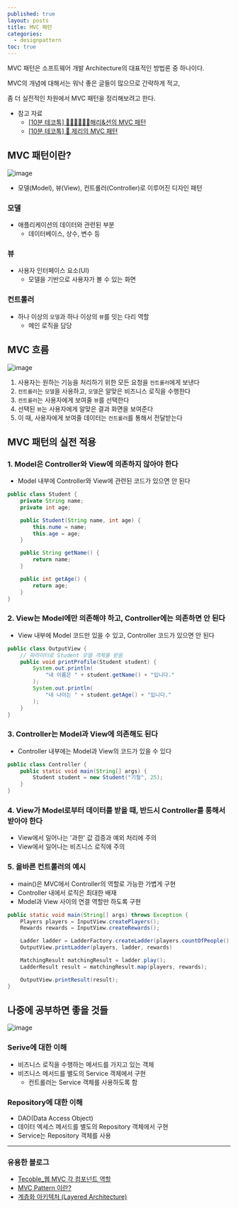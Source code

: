 ```yaml
---
published: true
layout: posts
title: MVC 패턴
categories: 
  - designpattern
toc: true
---
```


MVC 패턴은 소프트웨어 개발 Architecture의 대표적인 방법론 중 하나이다.

MVC의 개념에 대해서는 워낙 좋은 글들이 많으므로 간략하게 적고,

좀 더 실전적인 차원에서 MVC 패턴을 정리해보려고 한다.

- 참고 자료
  - [[10분 테코톡] 👩🏻‍💻👨🏻‍💻해리&션의 MVC 패턴](https://youtu.be/uoVNJkyXX0I)
  - [[10분 테코톡] 🧀 제리의 MVC 패턴](https://youtu.be/ogaXW6KPc8I)

## MVC 패턴이란?

![image](https://blog.kakaocdn.net/dn/bfc7Bu/btqEhPmMPMo/XoQGUNoLqQYcuOyShjG1K0/img.png)

- 모델(Model), 뷰(View), 컨트롤러(Controller)로 이루어진 디자인 패턴

### 모델
- 애플리케이션의 데이터와 관련된 부분
  - 데이터베이스, 상수, 변수 등

### 뷰
- 사용자 인터페이스 요소(UI)
  - 모델을 기반으로 사용자가 볼 수 있는 화면

### 컨트롤러
- 하나 이상의 `모델`과 하나 이상의 `뷰`를 잇는 다리 역할
  - 메인 로직을 담당


## MVC 흐름

![image](https://images.velog.io/images/khy226/post/6fcf446f-fed0-4d4c-b50d-4e8389396ab3/mvc.001.jpeg)

1. 사용자는 원하는 기능을 처리하기 위한 모든 요청을 `컨트롤러`에게 보낸다
2. `컨트롤러`는 `모델`을 사용하고, `모델`은 알맞은 비즈니스 로직을 수행한다
3. `컨트롤러`는 사용자에게 보여줄 `뷰`를 선택한다
4. 선택된 `뷰`는 사용자에게 알맞은 결과 화면을 보여준다
5. 이 때, 사용자에게 보여줄 데이터는 `컨트롤러`를 통해서 전달받는다


## MVC 패턴의 실전 적용

### 1. Model은 Controller와 View에 의존하지 않아야 한다

- Model 내부에 Controller와 View에 관련된 코드가 있으면 안 된다

```java
public class Student {
    private String name;
    private int age;

    public Student(String name, int age) {
        this.nume = name;
        this.age = age;
    }

    public String getName() {
        return name;
    }

    public int getAge() {
        return age;
    }
}
```


### 2. View는 Model에만 의존해야 하고, Controller에는 의존하면 안 된다

- View 내부에 Model 코드만 있을 수 있고, Controller 코드가 있으면 안 된다

```java
public class OutputView {
    // 파라미터로 Student 모델 객체를 받음
    public void printProfile(Student student) {
        System.out.println(
            "내 이름은 " + student.getName() + "입니다."
        );
        System.out.println(
            "내 나이는 " + student.getAge() + "입니다."
        );
    }
}
```

### 3. Controller는 Model과 View에 의존해도 된다

- Controller 내부에는 Model과 View의 코드가 있을 수 있다

```java
public class Controller {
    public static void main(String[] args) {
        Student student = new Student("기철", 25);
    }
}
```

### 4. View가 Model로부터 데이터를 받을 때, 반드시 Controller를 통해서 받아야 한다

- View에서 일어나는 '과한' 값 검증과 예외 처리에 주의
- View에서 일어나는 비즈니스 로직에 주의


### 5. 올바른 컨트롤러의 예시

- main()은 MVC에서 Controller의 역할로 가능한 가볍게 구현
- Controller 내에서 로직은 최대한 배재
- Model과 View 사이의 연결 역할만 하도록 구현

```java
public static void main(String[] args) throws Exception {
    Players players = InputView.createPlayers();
    Rewards rewards = InputView.createRewards();

    Ladder ladder = LadderFactory.createLadder(players.countOfPeople(), InputView.getHeight())
    OutputView.printLadder(players, ladder, rewards)

    MatchingResult matchingResult = ladder.play();
    LadderResult result = matchingResult.map(players, rewards);

    OutputView.printResult(result);
}
```


## 나중에 공부하면 좋을 것들

![image](https://i.ytimg.com/vi/k6OdsIrA0Gk/maxresdefault.jpg)

### Serive에 대한 이해

- 비즈니스 로직을 수행하는 메서드를 가지고 있는 객체
- 비즈니스 메서드를 별도의 Service 객체에서 구현
  - 컨트롤러는 Service 객체를 사용하도록 함

### Repository에 대한 이해

- DAO(Data Access Object)
- 데이터 엑세스 메서드를 별도의 Repository 객체에서 구현
- Service는 Repository 객체를 사용

---

### 유용한 블로그

- [Tecoble_웹 MVC 각 컴포넌트 역할](https://tecoble.techcourse.co.kr/post/2021-04-26-mvc/)
- [MVC Pattern 이란?](https://rutgo.tistory.com/495)
- [계층화 아키텍처 (Layered Architecture)](https://hudi.blog/layered-architecture/)